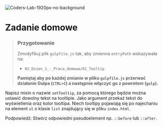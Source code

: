 ![Coders-Lab-1920px-no-background](https://user-images.githubusercontent.com/30623667/104709394-2cabee80-571f-11eb-9518-ea6a794e558e.png)


# Zadanie domowe

> ### Przygotowanie
> Zmodyfikuj plik `gulpfile.js` tak, aby zmienna `entryPath` wskazywała na:
> -  `02_Dzien_1_-_Praca_domowa/01_Tooltip`
>
> **Pamiętaj aby po każdej zmianie w pliku `gulpfile.js` przerwać działanie Gulpa (`CTRL+C`) a następnie włączyć go z powrotem (`gulp`).**

Napisz mixin o nazwie `setTooltip`, za pomocą którego będzie można ustawić dowolny tekst na tooltipie. Jako argument przekaż tekst do wyświetlenia oraz kolor tooltipa. Niech tooltipy pojawiają się po najechaniu na element `ul` o klasie `list` znajdujący się w pliku `index.html`.

Podpowiedź: Stwórz odpowiedni pseudoelement np. `::before` lub `::after`.
